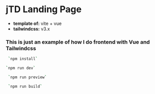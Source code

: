 # jTD Landing Page

- **template of:** vite + vue
- **tailwindcss:** v3.x

### This is just an example of how I do frontend with Vue and Tailwindcss

```bash
 `npm install`
```

```bash
`npm run dev`
```

```bash
 `npm run preview`
```

```bash
 `npm run build`
```
